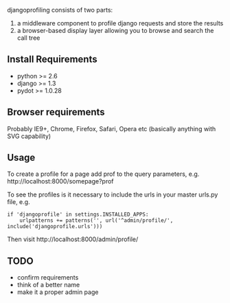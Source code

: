 djangoprofiling consists of two parts:

1. a middleware component to profile django requests and store the results
2. a browser-based display layer allowing you to browse and search the call tree


Install Requirements
--------------------

* python >= 2.6
* django >= 1.3
* pydot >= 1.0.28

Browser requirements
--------------------

Probably IE9+, Chrome, Firefox, Safari, Opera etc (basically anything with SVG capability)

Usage
----

To create a profile for a page add prof to the query parameters, e.g.
http://localhost:8000/somepage?prof

To see the profiles is it necessary to include the urls in your master urls.py file, e.g.

    if 'djangoprofile' in settings.INSTALLED_APPS:
        urlpatterns += patterns('', url('^admin/profile/', include('djangoprofile.urls')))
        
Then visit http://localhost:8000/admin/profile/

TODO
----
* confirm requirements
* think of a better name
* make it a proper admin page